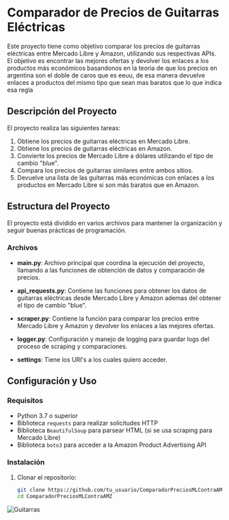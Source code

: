 # Comparador de Precios de Guitarras Eléctricas

Este proyecto tiene como objetivo comparar los precios de guitarras eléctricas entre Mercado Libre y Amazon, utilizando sus respectivas APIs. El objetivo es encontrar las mejores ofertas y devolver los enlaces a los productos más económicos basandonos en la teoria de que los precios en argentina son el doble de caros que es eeuu, de esa manera devuelve enlaces a productos del mismo tipo que sean mas baratos que lo que indica esa regla

## Descripción del Proyecto

El proyecto realiza las siguientes tareas:
1. Obtiene los precios de guitarras eléctricas en Mercado Libre.
2. Obtiene los precios de guitarras eléctricas en Amazon.
3. Convierte los precios de Mercado Libre a dólares utilizando el tipo de cambio "blue".
4. Compara los precios de guitarras similares entre ambos sitios.
5. Devuelve una lista de las guitarras más económicas con enlaces a los productos en Mercado Libre si son más baratos que en Amazon.

## Estructura del Proyecto

El proyecto está dividido en varios archivos para mantener la organización y seguir buenas prácticas de programación.

### Archivos

- **main.py**: Archivo principal que coordina la ejecución del proyecto, llamando a las funciones de obtención de datos y comparación de precios.

- **api_requests.py**: Contiene las funciones para obtener los datos de guitarras eléctricas desde Mercado Libre y Amazon ademas del obtener el tipo de cambio "blue".

- **scraper.py**: Contiene la función para comparar los precios entre Mercado Libre y Amazon y devolver los enlaces a las mejores ofertas.

- **logger.py**: Configuración y manejo de logging para guardar logs del proceso de scraping y comparaciones.

- **settings**: Tiene los URl's a los cuales quiero acceder.

## Configuración y Uso

### Requisitos

- Python 3.7 o superior
- Biblioteca `requests` para realizar solicitudes HTTP
- Biblioteca `BeautifulSoup` para parsear HTML (si se usa scraping para Mercado Libre)
- Biblioteca `boto3` para acceder a la Amazon Product Advertising API

### Instalación

1. Clonar el repositorio:
   ```bash
   git clone https://github.com/tu_usuario/ComparadorPreciosMLContraAMZ.git
   cd ComparadorPreciosMLContraAMZ

![Guitarras](images/debugML.png)
